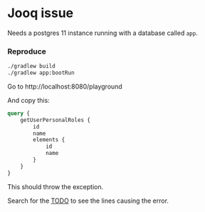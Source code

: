 # Jooq issue

Needs a postgres 11 instance running with a database called `app`.

### Reproduce

```bash
./gradlew build
./gradlew app:bootRun
```

Go to http://localhost:8080/playground

And copy this:
```graphql
query {
    getUserPersonalRoles {
        id
        name
        elements {
            id
            name
        }
    }
}
```

This should throw the exception.

Search for the [TODO](./app/src/main/kotlin/com/example/app/dao/UserDao.kt) to see the lines causing the error.
